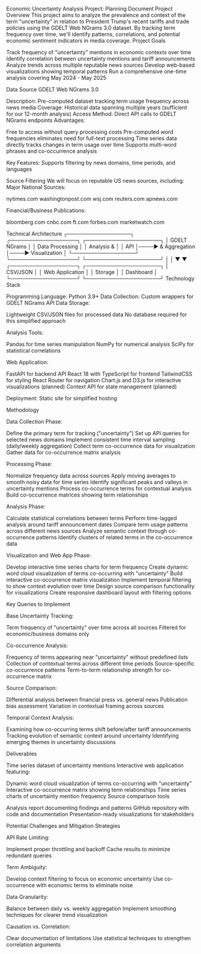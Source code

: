 Economic Uncertainty Analysis Project: Planning Document
Project Overview
This project aims to analyze the prevalence and context of the term "uncertainty" in relation to President Trump's recent tariffs and trade policies using the GDELT Web NGrams 3.0 dataset. By tracking term frequency over time, we'll identify patterns, correlations, and potential economic sentiment indicators in media coverage.
Project Goals

Track frequency of "uncertainty" mentions in economic contexts over time
Identify correlation between uncertainty mentions and tariff announcements
Analyze trends across multiple reputable news sources
Develop web-based visualizations showing temporal patterns
Run a comprehensive one-time analysis covering May 2024 - May 2025

Data Source
GDELT Web NGrams 3.0

Description: Pre-computed dataset tracking term usage frequency across news media
Coverage: Historical data spanning multiple years (sufficient for our 12-month analysis)
Access Method: Direct API calls to GDELT NGrams endpoints
Advantages:

Free to access without query processing costs
Pre-computed word frequencies eliminates need for full-text processing
Time series data directly tracks changes in term usage over time
Supports multi-word phrases and co-occurrence analysis


Key Features: Supports filtering by news domains, time periods, and languages

Source Filtering
We will focus on reputable US news sources, including:
Major National Sources:

nytimes.com
washingtonpost.com
wsj.com
reuters.com
apnews.com

Financial/Business Publications:

bloomberg.com
cnbc.com
ft.com
forbes.com
marketwatch.com

Technical Architecture
┌─────────────────┐    ┌──────────────────┐    ┌────────────────────┐
│  GDELT NGrams   │    │  Data Processing │    │  Analysis &        │
│  API            │────▶  & Aggregation   │────▶  Visualization     │
└─────────────────┘    └──────────────────┘    └────────────────────┘
                                │                        │
                                ▼                        ▼
                        ┌──────────────────┐    ┌────────────────────┐
                        │  CSV/JSON        │    │  Web Application   │
                        │  Storage         │    │  Dashboard         │
                        └──────────────────┘    └────────────────────┘
Technology Stack

Programming Language: Python 3.9+
Data Collection: Custom wrappers for GDELT NGrams API
Data Storage:

Lightweight CSV/JSON files for processed data
No database required for this simplified approach


Analysis Tools:

Pandas for time series manipulation
NumPy for numerical analysis
SciPy for statistical correlations


Web Application:

FastAPI for backend API
React 18 with TypeScript for frontend
TailwindCSS for styling
React Router for navigation
Chart.js and D3.js for interactive visualizations (planned)
Context API for state management (planned)


Deployment: Static site for simplified hosting

Methodology

Data Collection Phase:

Define the primary term for tracking ("uncertainty")
Set up API queries for selected news domains
Implement consistent time interval sampling (daily/weekly aggregation)
Collect term co-occurrence data for visualization
Gather data for co-occurrence matrix analysis


Processing Phase:

Normalize frequency data across sources
Apply moving averages to smooth noisy data for time series
Identify significant peaks and valleys in uncertainty mentions
Process co-occurrence terms for contextual analysis
Build co-occurrence matrices showing term relationships


Analysis Phase:

Calculate statistical correlations between terms
Perform time-lagged analysis around tariff announcement dates
Compare term usage patterns across different news sources
Analyze semantic context through co-occurrence patterns
Identify clusters of related terms in the co-occurrence data


Visualization and Web App Phase:

Develop interactive time series charts for term frequency
Create dynamic word cloud visualization of terms co-occurring with "uncertainty"
Build interactive co-occurrence matrix visualization
Implement temporal filtering to show context evolution over time
Design source comparison functionality for visualizations
Create responsive dashboard layout with filtering options



Key Queries to Implement

Base Uncertainty Tracking:

Term frequency of "uncertainty" over time across all sources
Filtered for economic/business domains only


Co-occurrence Analysis:

Frequency of terms appearing near "uncertainty" without predefined lists
Collection of contextual terms across different time periods
Source-specific co-occurrence patterns
Term-to-term relationship strength for co-occurrence matrix


Source Comparison:

Differential analysis between financial press vs. general news
Publication bias assessment
Variation in contextual framing across sources


Temporal Context Analysis:

Examining how co-occurring terms shift before/after tariff announcements
Tracking evolution of semantic context around uncertainty
Identifying emerging themes in uncertainty discussions



Deliverables

Time series dataset of uncertainty mentions
Interactive web application featuring:

Dynamic word cloud visualization of terms co-occurring with "uncertainty"
Interactive co-occurrence matrix showing term relationships
Time series charts of uncertainty mention frequency
Source comparison tools


Analysis report documenting findings and patterns
GitHub repository with code and documentation
Presentation-ready visualizations for stakeholders

Potential Challenges and Mitigation Strategies

API Rate Limiting:

Implement proper throttling and backoff
Cache results to minimize redundant queries


Term Ambiguity:

Develop context filtering to focus on economic uncertainty
Use co-occurrence with economic terms to eliminate noise


Data Granularity:

Balance between daily vs. weekly aggregation
Implement smoothing techniques for clearer trend visualization


Causation vs. Correlation:

Clear documentation of limitations
Use statistical techniques to strengthen correlation arguments